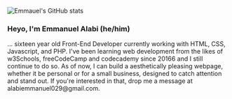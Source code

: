 ![Emmauel's GitHub stats](https://github-readme-stats.vercel.app/api?username=emman29&show_icons=true&theme=radical)
### Heyo, I'm Emmanuel Alabi (he/him)
<p>... sixteen year old Front-End Developer currently working with HTML, CSS, Javascript, and PHP. I've been learning web development from the likes of w3Schools, freeCodeCamp and codecademy since 20166 and I still continue to do so. As of now, I can build a aesthetically pleasing webpage, whether it be personal or for a small business, designed to catch attention and stand out. If you're interested in that, drop me a message at alabiemmanuel029@gmail.com.</p>



<!--
**Emman29/emman29** is a ✨ _special_ ✨ repository because its `README.md` (this file) appears on your GitHub profile.

Here are some ideas to get you started:

- 🔭 I’m currently working on ...
- 🌱 I’m currently learning ...
- 👯 I’m looking to collaborate on ...
- 🤔 I’m looking for help with ...
- 💬 Ask me about ...
- 📫 How to reach me: ...
- 😄 Pronouns: ...
- ⚡ Fun fact: ...
-->

